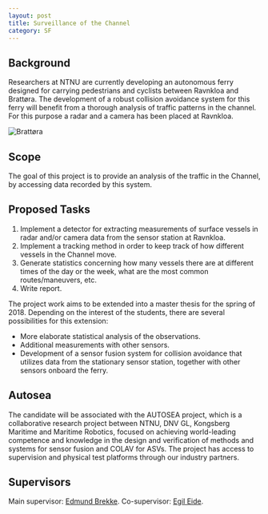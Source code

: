 ```yaml
---
layout: post
title: Surveillance of the Channel
category: SF
---
```

## Background
Researchers at NTNU are currently developing an autonomous ferry designed for carrying pedestrians and cyclists between Ravnkloa and Brattøra. The development of a robust collision avoidance system for this ferry will benefit from a thorough analysis of traffic patterns in the channel. For this purpose a radar and a camera has been placed at Ravnkloa. 
 
![Brattøra]({{site.url}}/assets/brattora.jpg)

## Scope
The goal of this project is to provide an analysis of the traffic in the Channel, by accessing data recorded by this system. 

## Proposed Tasks
1. Implement a detector for extracting measurements of surface vessels in radar and/or camera data from the sensor station at Ravnkloa.
2. Implement a tracking method in order to keep track of how different vessels in the Channel move.
3. Generate statistics concerning how many vessels there are at different times of the day or the week, what are the most common routes/maneuvers, etc.
4. Write report.


The project work aims to be extended into a master thesis for the spring of 2018. Depending on the interest of the students, there are several possibilities for this extension:
- More elaborate statistical analysis of the observations.
- Additional measurements with other sensors.
- Development of a sensor fusion system for collision avoidance that utilizes data from the stationary sensor station, together with other sensors onboard the ferry. 


## Autosea
The candidate will be associated with the AUTOSEA project, which is a collaborative research project between NTNU, DNV GL, Kongsberg Maritime and Maritime Robotics, focused on achieving world-leading competence and knowledge in the design and verification of methods and systems for sensor fusion and COLAV for ASVs. The project has access to supervision and physical test platforms through our industry partners.

## Supervisors 
Main supervisor: [Edmund Brekke](http://www.ntnu.no/ansatte/edmund.brekke).
Co-supervisor: [Egil Eide](http://www.ntnu.no/ansatte/egil.eide).
